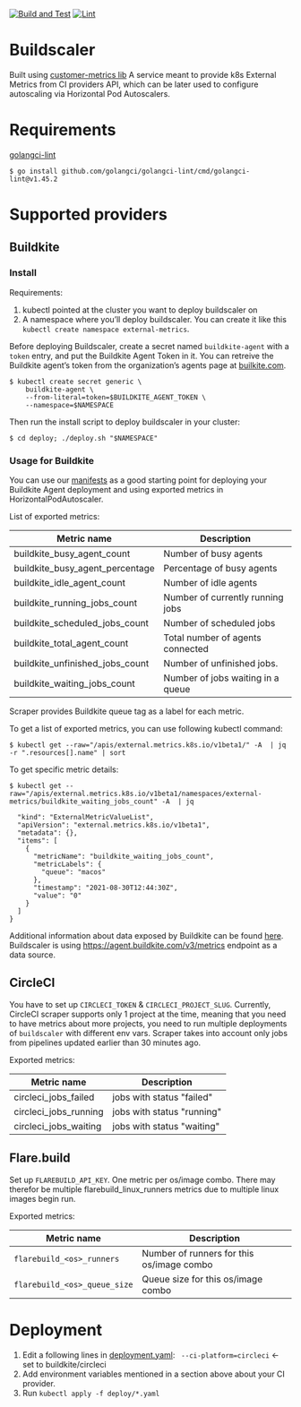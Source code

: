 [![Build and Test](https://github.com/elotl/buildscaler/actions/workflows/build.yml/badge.svg)](https://github.com/elotl/buildscaler/actions/workflows/build.yml)
[![Lint](https://github.com/elotl/buildscaler/actions/workflows/lint.yml/badge.svg)](https://github.com/elotl/buildscaler/actions/workflows/lint.yml)
# Buildscaler

Built using [customer-metrics
lib](https://github.com/kubernetes-sigs/custom-metrics-apiserver) A service
meant to provide k8s External Metrics from CI providers API, which can be
later used to configure autoscaling via Horizontal Pod Autoscalers.

# Requirements

[golangci-lint](https://golangci-lint.run/)

    $ go install github.com/golangci/golangci-lint/cmd/golangci-lint@v1.45.2

# Supported providers

## Buildkite

### Install

Requirements:

1. kubectl pointed at the cluster you want to deploy buildscaler on
2. A namespace where you’ll deploy buildscaler. You can create it like this
   `kubectl create namespace external-metrics`.

Before deploying Buildscaler, create a secret named
`buildkite-agent` with a `token` entry, and put the Buildkite Agent Token in
it. You can retreive the Buildkite agent’s token from the organization’s agents
page at [builkite.com](https://buildkite.com/).

    $ kubectl create secret generic \
        buildkite-agent \
        --from-literal=token=$BUILDKITE_AGENT_TOKEN \
        --namespace=$NAMESPACE

Then run the install script to deploy buildscaler in your cluster:

	$ cd deploy; ./deploy.sh "$NAMESPACE"

### Usage for Buildkite

You can use our [manifests](examples/buildkite) as a good starting point for deploying your Buildkite Agent deployment and using exported metrics in HorizontalPodAutoscaler.

List of exported metrics:

| Metric name                     | Description                       |
|---------------------------------|-----------------------------------|
| buildkite_busy_agent_count      | Number of busy agents             |
| buildkite_busy_agent_percentage | Percentage of busy agents         |
| buildkite_idle_agent_count      | Number of idle agents             |
| buildkite_running_jobs_count    | Number of currently running jobs  |
| buildkite_scheduled_jobs_count  | Number of scheduled jobs          |
| buildkite_total_agent_count     | Total number of agents connected  |
| buildkite_unfinished_jobs_count | Number of unfinished jobs.        |
| buildkite_waiting_jobs_count    | Number of jobs waiting in a queue |

Scraper provides Buildkite queue tag as a label for each metric.

To get a list of exported metrics, you can use following kubectl command:

    $ kubectl get --raw="/apis/external.metrics.k8s.io/v1beta1/" -A  | jq -r ".resources[].name" | sort

To get specific metric details:

    $ kubectl get --raw="/apis/external.metrics.k8s.io/v1beta1/namespaces/external-metrics/buildkite_waiting_jobs_count" -A  | jq
```bash{
  "kind": "ExternalMetricValueList",
  "apiVersion": "external.metrics.k8s.io/v1beta1",
  "metadata": {},
  "items": [
    {
      "metricName": "buildkite_waiting_jobs_count",
      "metricLabels": {
        "queue": "macos"
      },
      "timestamp": "2021-08-30T12:44:30Z",
      "value": "0"
    }
  ]
}
```

Additional information about data exposed by Buildkite can be found [here](https://buildkite.com/docs/apis/agent-api/metrics). Buildscaler is using https://agent.buildkite.com/v3/metrics endpoint as a data source.

## CircleCI

You have to set up `CIRCLECI_TOKEN` & `CIRCLECI_PROJECT_SLUG`. Currently,
CircleCI scraper supports only 1 project at the time, meaning that you need
to have metrics about more projects, you need to run multiple deployments of
`buildscaler` with different env vars.  Scraper takes into account only jobs
from pipelines updated earlier than 30 minutes ago.

Exported metrics:

| Metric name           | Description                |
|-----------------------|----------------------------|
| circleci_jobs_failed  | jobs with status "failed"  |
| circleci_jobs_running | jobs with status "running" |
| circleci_jobs_waiting | jobs with status "waiting" |

## Flare.build

Set up `FLAREBUILD_API_KEY`. One metric per os/image combo. There may therefor
be multiple flarebuild_linux_runners metrics due to multiple linux images begin
run.

Exported metrics:

| Metric name                  | Description                               |
|------------------------------|-------------------------------------------|
| `flarebuild_<os>_runners`    | Number of runners for this os/image combo |
| `flarebuild_<os>_queue_size` | Queue size for this os/image combo        |


# Deployment

1. Edit a following lines in [deployment.yaml](deploy/deployment.yaml): ` --ci-platform=circleci` <- set to buildkite/circleci
2. Add environment variables mentioned in a section above about your CI provider.
3. Run `kubectl apply -f deploy/*.yaml`
